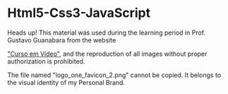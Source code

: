 # Html5-Css3-JavaScript
Heads up!
This material was used during the learning period in Prof. Gustavo Guanabara from the website 

<a href="https://www.cursoemvideo.com" target="_blank">"Curso em Vídeo"</a>, and the reproduction of all images without proper authorization is prohibited.

The file named "logo_one_favicon_2.png" cannot be copied. It belongs to the visual identity of my Personal Brand.


